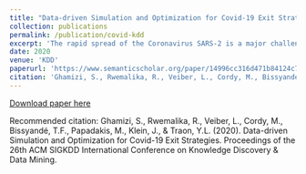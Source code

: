 ```yaml
---
title: "Data-driven Simulation and Optimization for Covid-19 Exit Strategies"
collection: publications
permalink: /publication/covid-kdd
excerpt: 'The rapid spread of the Coronavirus SARS-2 is a major challenge that led almost all governments worldwide to take drastic measures to respond to the tragedy. Chief among those measures is the massive lockdown of entire countries and cities, which beyond its global economic impact has created some deep social and psychological tensions within populations. While the adopted mitigation measures (including the lockdown) have generally proven useful, policymakers are now facing a critical question: how and when to lift the mitigation measures? A carefully-planned exit strategy is indeed necessary to recover from the pandemic without risking a new outbreak. Classically, exit strategies rely on mathematical modeling to predict the effect of public health interventions. Such models are unfortunately known to be sensitive to some key parameters, which are usually set based on rules-of-thumb. In this paper, we propose to augment epidemiological forecasting with actual data-driven models that will learn to fine-tune predictions for different contexts (e.g., per country). We have therefore built a pandemic simulation and forecasting toolkit that combines a deep learning estimation of the epidemiological parameters of the disease in order to predict the cases and deaths, and a genetic algorithm component searching for optimal trade-offs/policies between constraints and objectives set by decision-makers. Replaying pandemic evolution in various countries, we experimentally show that our approach yields predictions with much lower error rates than pure epidemiological models in 75% of the cases and achieves a 95% R² score when the learning is transferred and tested on unseen countries. When used for forecasting, this approach provides actionable insights into the impact of individual measures and strategies.'
date: 2020
venue: 'KDD'
paperurl: 'https://www.semanticscholar.org/paper/14996cc316d471b84124c77ef9ff5922ad97b155'
citation: 'Ghamizi, S., Rwemalika, R., Veiber, L., Cordy, M., Bissyandé, T.F., Papadakis, M., Klein, J., & Traon, Y.L. (2020). Data-driven Simulation and Optimization for Covid-19 Exit Strategies. Proceedings of the 26th ACM SIGKDD International Conference on Knowledge Discovery & Data Mining.'
---
```

[Download paper here](https://www.semanticscholar.org/paper/14996cc316d471b84124c77ef9ff5922ad97b155)


Recommended citation: Ghamizi, S., Rwemalika, R., Veiber, L., Cordy, M., Bissyandé, T.F., Papadakis, M., Klein, J., & Traon, Y.L. (2020). Data-driven Simulation and Optimization for Covid-19 Exit Strategies. Proceedings of the 26th ACM SIGKDD International Conference on Knowledge Discovery & Data Mining.
